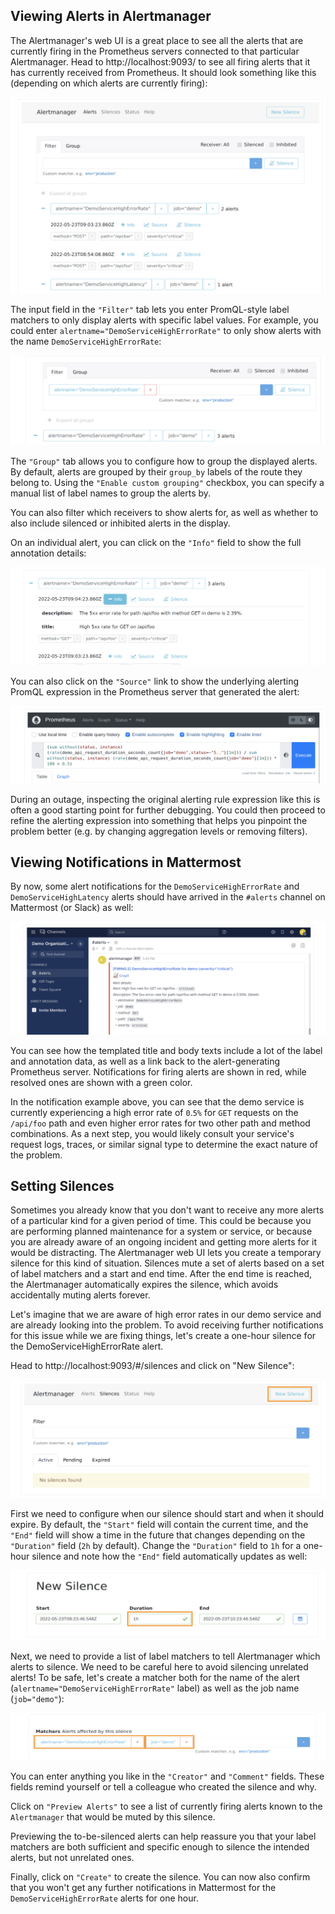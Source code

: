 ## Viewing Alerts in Alertmanager

The Alertmanager's web UI is a great place to see all the alerts that are currently firing in the Prometheus servers connected to that particular Alertmanager. Head to http://localhost:9093/ to see all firing alerts that it has currently received from Prometheus. It should look something like this (depending on which alerts are currently firing):

![](/imgs/6.png)

The input field in the `"Filter"` tab lets you enter PromQL-style label matchers to only display alerts with specific label values. For example, you could enter `alertname="DemoServiceHighErrorRate"` to only show alerts with the name `DemoServiceHighErrorRate`:

![](/imgs/7.png)

The `"Group"` tab allows you to configure how to group the displayed alerts. By default, alerts are grouped by their `group_by` labels of the route they belong to. Using the `"Enable custom grouping"` checkbox, you can specify a manual list of label names to group the alerts by.

You can also filter which receivers to show alerts for, as well as whether to also include silenced or inhibited alerts in the display.

On an individual alert, you can click on the `"Info"` field to show the full annotation details:

![](/imgs/8.png)

You can also click on the `"Source"` link to show the underlying alerting PromQL expression in the Prometheus server that generated the alert:

![](/imgs/9.png)

During an outage, inspecting the original alerting rule expression like this is often a good starting point for further debugging. You could then proceed to refine the alerting expression into something that helps you pinpoint the problem better (e.g. by changing aggregation levels or removing filters).


## Viewing Notifications in Mattermost

By now, some alert notifications for the `DemoServiceHighErrorRate` and `DemoServiceHighLatency` alerts should have arrived in the `#alerts` channel on Mattermost (or Slack) as well:

![](/imgs/10.png)

You can see how the templated title and body texts include a lot of the label and annotation data, as well as a link back to the alert-generating Prometheus server. Notifications for firing alerts are shown in red, while resolved ones are shown with a green color.

In the notification example above, you can see that the demo service is currently experiencing a high error rate of `0`.`5%` for `GET` requests on the `/api/foo` path and even higher error rates for two other path and method combinations. As a next step, you would likely consult your service's request logs, traces, or similar signal type to determine the exact nature of the problem.


## Setting Silences

Sometimes you already know that you don't want to receive any more alerts of a particular kind for a given period of time. This could be because you are performing planned maintenance for a system or service, or because you are already aware of an ongoing incident and getting more alerts for it would be distracting. The Alertmanager web UI lets you create a temporary silence for this kind of situation. Silences mute a set of alerts based on a set of label matchers and a start and end time. After the end time is reached, the Alertmanager automatically expires the silence, which avoids accidentally muting alerts forever.

Let's imagine that we are aware of high error rates in our demo service and are already looking into the problem. To avoid receiving further notifications for this issue while we are fixing things, let's create a one-hour silence for the DemoServiceHighErrorRate alert.

Head to http://localhost:9093/#/silences and click on "New Silence":

![](/imgs/11.png)

First we need to configure when our silence should start and when it should expire. By default, the `"Start"` field will contain the current time, and the `"End"` field will show a time in the future that changes depending on the `"Duration"` field (`2h` by default). Change the `"Duration"` field to `1h` for a one-hour silence and note how the `"End"` field automatically updates as well:

![](/imgs/12.png)

Next, we need to provide a list of label matchers to tell Alertmanager which alerts to silence. We need to be careful here to avoid silencing unrelated alerts! To be safe, let's create a matcher both for the name of the alert (`alertname="DemoServiceHighErrorRate"` label) as well as the job name (`job="demo"`):

![](/imgs/13.png)

You can enter anything you like in the `"Creator"` and `"Comment"` fields. These fields remind yourself or tell a colleague who created the silence and why.

Click on `"Preview Alerts"` to see a list of currently firing alerts known to the `Alertmanager` that would be muted by this silence. 

Previewing the to-be-silenced alerts can help reassure you that your label matchers are both sufficient and specific enough to silence the intended alerts, but not unrelated ones.

Finally, click on `"Create"` to create the silence. You can now also confirm that you won't get any further notifications in Mattermost for the `DemoServiceHighErrorRate` alerts for one hour.
